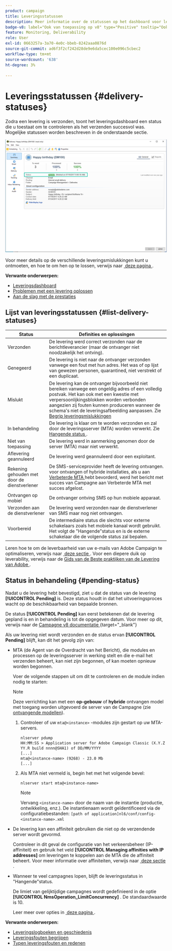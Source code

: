```yaml
---
product: campaign
title: Leveringsstatussen
description: Meer informatie over de statussen op het dashboard voor levering
badge-v8: label="Ook van toepassing op v8" type="Positive" tooltip="Ook van toepassing op campagne v8"
feature: Monitoring, Deliverability
role: User
exl-id: 0663257a-3a70-4e0c-bbeb-8242aaa0876d
source-git-commit: ad6f3f2cf242d28de9e6da5cec100e096c5cbec2
workflow-type: tm+mt
source-wordcount: '638'
ht-degree: 3%

---
```


# Leveringsstatussen {#delivery-statuses}



<!--ajouter intro 

ajouter screenshot -->

Zodra een levering is verzonden, toont het leveringsdashboard een status die u toestaat om te controleren als het verzenden succesvol was. Mogelijke statussen worden beschreven in de onderstaande sectie.

![](assets/delivery-status.png)

Voor meer details op de verschillende leveringsmislukkingen kunt u ontmoeten, en hoe te om hen op te lossen, verwijs naar [&#x200B; deze pagina &#x200B;](understanding-delivery-failures.md).

**Verwante onderwerpen:**

* [Leveringsdashboard](delivery-dashboard.md)
* [Problemen met een levering oplossen](delivery-troubleshooting.md)
* [Aan de slag met de prestaties](about-deliverability.md)

## Lijst van leveringsstatussen {#list-delivery-statuses}

<table> 
 <thead> 
  <tr> 
   <th> Status <br /> </th> 
   <th> Definities en oplossingen <br /> </th> 
  </tr> 
 </thead> 
 <tbody> 
  <tr> 
   <td> Verzonden<br /> </td> 
   <td> De levering werd correct verzonden naar de berichtleverancier (maar de ontvanger niet noodzakelijk het ontving).<br /> </td> 
  </tr> 
  <tr> 
   <td> Genegeerd <br /> </td> 
   <td> De levering is niet naar de ontvanger verzonden vanwege een fout met hun adres. Het was of op lijst van gewezen personen, quarantined, niet verstrekt of een duplicaat. <br /> </td> 
  </tr> 
  <tr> 
   <td> Mislukt <br /> </td> 
   <td> De levering kan de ontvanger bijvoorbeeld niet bereiken vanwege een ongeldig adres of een volledig postvak. Het kan ook met een kwestie met verpersoonlijkingsblokken worden verbonden aangezien zij fouten kunnen produceren wanneer de schema's niet de leveringsafbeelding aanpassen. Zie <a href="understanding-delivery-failures.md" target="_blank"> Begrip leveringsmislukkingen </a><br /> </td> 
  </tr>
  <tr> 
   <td> In behandeling <br /> </td> 
   <td> De levering is klaar om te worden verzonden en zal door de leveringsserver (MTA) worden verwerkt. Zie <a href="#pending-status" target="_blank"> Hangende status </a>.<br /> </td> 
  </tr> 
  <tr> 
   <td> Niet van toepassing <br /> </td> 
   <td> De levering werd in aanmerking genomen door de server (MTA) maar niet verwerkt.<br /> </td> 
  </tr>  
  <tr> 
   <td> Aflevering geannuleerd <br /> </td> 
   <td> De levering werd geannuleerd door een exploitant.<br /> </td> 
  </tr> 
  <tr> 
   <td> Rekening gehouden met door de dienstverlener <br /> </td> 
   <td> De SMS-serviceprovider heeft de levering ontvangen.<br /> voor ontvangen of hybride installaties, als u aan <a href="sending-with-enhanced-mta.md" target="_blank"> Verbeterde MTA </a> hebt bevorderd, werd het bericht met succes van Campagne aan Verbeterde MTA met succes afgelost.</td> 
  </tr> 
  <tr> 
   <td> Ontvangen op mobiel <br /> </td> 
   <td> De ontvanger ontving SMS op hun mobiele apparaat.<br /> </td> 
  </tr>
  <tr> 
   <td> Verzonden aan de dienstverlener <br /> </td> 
   <td> De levering werd verzonden naar de dienstverlener van SMS maar nog niet ontvangen.<br />
   </td> 
  </tr> 
  <tr> 
   <td> Voorbereid <br /> </td> 
   <td> De intermediaire status die slechts voor externe schakelaars zoals het mobiele kanaal wordt gebruikt. Het volgt de "Hangende"status en is de externe schakelaar die de volgende status zal bepalen.<br /> </td> 
  </tr> 
 </tbody> 
</table>

Leren hoe te om de leverbaarheid van uw e-mails van Adobe Campaign te optimaliseren, verwijs naar [&#x200B; deze sectie &#x200B;](about-deliverability.md). Voor een diepere duik op leverability, verwijs naar de [&#x200B; Gids van de Beste praktijken van de Levering van Adobe &#x200B;](https://experienceleague.adobe.com/docs/deliverability-learn/deliverability-best-practice-guide/introduction.html?lang=nl).

## Status in behandeling {#pending-status}

Nadat u de levering hebt bevestigd, ziet u dat de status van de levering **[!UICONTROL Pending]** is. Deze status houdt in dat het uitvoeringsproces wacht op de beschikbaarheid van bepaalde bronnen.

De status **[!UICONTROL Pending]** kan eerst betekenen dat de levering gepland is en in behandeling is tot de opgegeven datum. Voor meer op dit, verwijs naar de [&#x200B; Campagne v8 documentatie &#x200B;](https://experienceleague.adobe.com/docs/campaign/campaign-v8/send/validate/configure-and-send.html#schedule-delivery-sending){target="_blank"}

Als uw levering niet wordt verzonden en de status ervan **[!UICONTROL Pending]** blijft, kan dit het gevolg zijn van:

* MTA (de Agent van de Overdracht van het Bericht), die modules en processen op de leveringsserver in werking stelt en die e-mail het verzenden beheert, kan niet zijn begonnen, of kan moeten opnieuw worden begonnen.

  Voer de volgende stappen uit om dit te controleren en de module indien nodig te starten:

  >[!NOTE]
  >
  >Deze verrichting kan met een **op-gebouw** of **hybride** ontvangen model met toegang worden uitgevoerd de server van de Campagne (zie [&#x200B; ontvangende modellen &#x200B;](../../installation/using/hosting-models.md)).

   1. Controleer of uw `mta@<instance>` -modules zijn gestart op uw MTA-servers.

      ```
      nlserver pdump
      HH:MM:SS > Application server for Adobe Campaign Classic (X.Y.Z YY.R build nnnn@SHA1) of DD/MM/YYYY
      [...]
      mta@<instance-name> (9268) - 23.0 Mb
      [...]
      ```

   1. Als MTA niet vermeld is, begin het met het volgende bevel:

      ```
      nlserver start mta@<instance-name>
      ```

      >[!NOTE]
      >
      >Vervang `<instance-name>` door de naam van de instantie (productie, ontwikkeling, enz.). De instantienaam wordt geïdentificeerd via de configuratiebestanden: `[path of application]nl6/conf/config-<instance-name>.xml`

* De levering kan een affiniteit gebruiken die niet op de verzendende server wordt gevormd.

  Controleer in dit geval de configuratie van het verkeersbeheer (IP-affiniteit) en gebruik het veld **[!UICONTROL Managing affinities with IP addresses]** om leveringen te koppelen aan de MTA die de affiniteit beheert. Voor meer informatie over affiniteiten, verwijs naar [&#x200B; deze sectie &#x200B;](../../installation/using/configure-delivery-settings.md).

* Wanneer te veel campagnes lopen, blijft de leveringsstatus in &quot;Hangende&quot;status.

  De limiet van gelijktijdige campagnes wordt gedefinieerd in de optie **[!UICONTROL NmsOperation_LimitConcurrency]** . De standaardwaarde is 10.

  Leer meer over opties in [&#x200B; deze pagina &#x200B;](../../installation/using/configuring-campaign-options.md).


**Verwante onderwerpen:**

* [Leveringslogboeken en geschiedenis](#delivery-logs-and-history)
* [Leveringsfouten begrijpen](understanding-delivery-failures.md)
* [Typen leveringsfouten en redenen](understanding-delivery-failures.md#delivery-failure-types-and-reasons)
